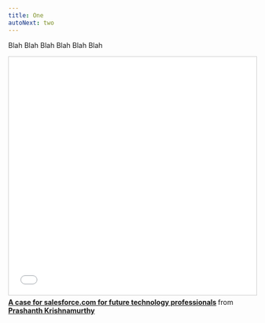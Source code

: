 ```yaml
---
title: One
autoNext: two
---
```


Blah Blah
Blah Blah
Blah Blah

<iframe src="//www.slideshare.net/slideshow/embed_code/key/1xsW46SNVWtnqH" width="595" height="485" frameborder="0" marginwidth="0" marginheight="0" scrolling="no" style="border:1px solid #CCC; border-width:1px; margin-bottom:5px; max-width: 100%;" allowfullscreen> </iframe> <div style="margin-bottom:5px"> <strong> <a href="//www.slideshare.net/prashanth1krishnamurthy/a-case-for-salesforcecom-for-future-technology-professionals" title="A case for salesforce.com for future technology professionals" target="_blank">A case for salesforce.com for future technology professionals</a> </strong> from <strong><a href="https://www.slideshare.net/prashanth1krishnamurthy" target="_blank">Prashanth Krishnamurthy</a></strong> </div>
